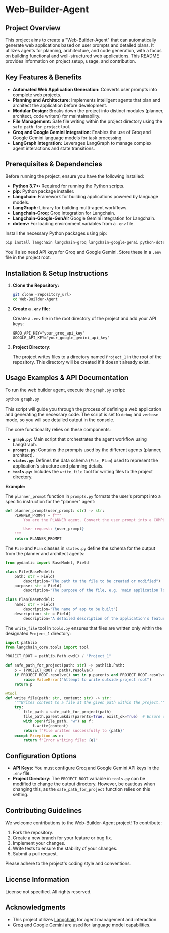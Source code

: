 ﻿# Web-Builder-Agent


## Project Overview

This project aims to create a "Web-Builder-Agent" that can automatically generate web applications based on user prompts and detailed plans. It utilizes agents for planning, architecture, and code generation, with a focus on building functional and well-structured web applications. This README provides information on project setup, usage, and contribution.

## Key Features & Benefits

*   **Automated Web Application Generation:** Converts user prompts into complete web projects.
*   **Planning and Architecture:**  Implements intelligent agents that plan and architect the application before development.
*   **Modular Design:** Breaks down the project into distinct modules (planner, architect, code writers) for maintainability.
*   **File Management:** Safe file writing within the project directory using the `safe_path_for_project` tool.
*   **Groq and Google Gemini Integration:** Enables the use of Groq and Google Gemini language models for task processing.
*   **LangGraph Integration:** Leverages LangGraph to manage complex agent interactions and state transitions.

## Prerequisites & Dependencies

Before running the project, ensure you have the following installed:

*   **Python 3.7+:** Required for running the Python scripts.
*   **pip:** Python package installer.
*   **Langchain:** Framework for building applications powered by language models.
*   **LangGraph:** Library for building multi-agent workflows.
*   **Langchain-Groq:**  Groq integration for Langchain.
*   **Langchain-Google-GenAI:** Google Gemini integration for Langchain.
*   **dotenv:** For loading environment variables from a `.env` file.

Install the necessary Python packages using pip:

```bash
pip install langchain langchain-groq langchain-google-genai python-dotenv langgraph
```

You'll also need API keys for Groq and Google Gemini.  Store these in a `.env` file in the project root.

## Installation & Setup Instructions

1.  **Clone the Repository:**

    ```bash
    git clone <repository_url>
    cd Web-Builder-Agent
    ```

2.  **Create a `.env` file:**

    Create a `.env` file in the root directory of the project and add your API keys:

    ```
    GROQ_API_KEY="your_groq_api_key"
    GOOGLE_API_KEY="your_google_gemini_api_key"
    ```

3.  **Project Directory:**

    The project writes files to a directory named `Project_1` in the root of the repository. This directory will be created if it doesn't already exist.

## Usage Examples & API Documentation

To run the web builder agent, execute the `graph.py` script:

```bash
python graph.py
```

This script will guide you through the process of defining a web application and generating the necessary code.  The script is set to `debug` and `verbose` mode, so you will see detailed output in the console.

The core functionality relies on these components:

*   **`graph.py`:**  Main script that orchestrates the agent workflow using LangGraph.
*   **`prompts.py`:** Contains the prompts used by the different agents (planner, architect).
*   **`states.py`:** Defines the data schema (`File`, `Plan`) used to represent the application's structure and planning details.
*   **`tools.py`:**  Includes the `write_file` tool for writing files to the project directory.

**Example:**

The `planner_prompt` function in `prompts.py` formats the user's prompt into a specific instruction for the "planner" agent:

```python
def planner_prompt(user_prompt: str) -> str:
    PLANNER_PROMPT = f"""
        You are the PLANNER agent. Convert the user prompt into a COMPLETE engineering project plan

        User request: {user_prompt}
    """
    return PLANNER_PROMPT
```

The `File` and `Plan` classes in `states.py` define the schema for the output from the planner and architect agents:

```python
from pydantic import BaseModel, Field

class File(BaseModel):
    path: str = Field(
        description="The path to the file to be created or modified")
    purpose: str = Field(
        description="The purpose of the file, e.g. 'main application logic', 'data processing module', etc.")

class Plan(BaseModel):
    name: str = Field(
        description="The name of app to be built")
    description: str = Field(
        description="A detailed description of the application's features and functionality")
```

The `write_file` tool in `tools.py` ensures that files are written only within the designated `Project_1` directory:

```python
import pathlib
from langchain_core.tools import tool

PROJECT_ROOT = pathlib.Path.cwd() / "Project_1"

def safe_path_for_project(path: str) -> pathlib.Path:
    p = (PROJECT_ROOT / path).resolve()
    if PROJECT_ROOT.resolve() not in p.parents and PROJECT_ROOT.resolve() != p.parent and PROJECT_ROOT.resolve() != p:
        raise ValueError("Attempt to write outside project root")
    return p

@tool
def write_file(path: str, content: str) -> str:
    """Writes content to a file at the given path within the project."""
    try:
        file_path = safe_path_for_project(path)
        file_path.parent.mkdir(parents=True, exist_ok=True)  # Ensure directory exists
        with open(file_path, "w") as f:
            f.write(content)
        return f"File written successfully to {path}"
    except Exception as e:
        return f"Error writing file: {e}"

```

## Configuration Options

*   **API Keys:** You must configure Groq and Google Gemini API keys in the `.env` file.
*   **Project Directory:** The `PROJECT_ROOT` variable in `tools.py` can be modified to change the output directory.  However, be cautious when changing this, as the `safe_path_for_project` function relies on this setting.

## Contributing Guidelines

We welcome contributions to the Web-Builder-Agent project! To contribute:

1.  Fork the repository.
2.  Create a new branch for your feature or bug fix.
3.  Implement your changes.
4.  Write tests to ensure the stability of your changes.
5.  Submit a pull request.

Please adhere to the project's coding style and conventions.

## License Information

License not specified. All rights reserved.

## Acknowledgments

*   This project utilizes [Langchain](https://www.langchain.com/) for agent management and interaction.
*   [Groq](https://groq.com/) and [Google Gemini](https://ai.google.dev/) are used for language model capabilities.
